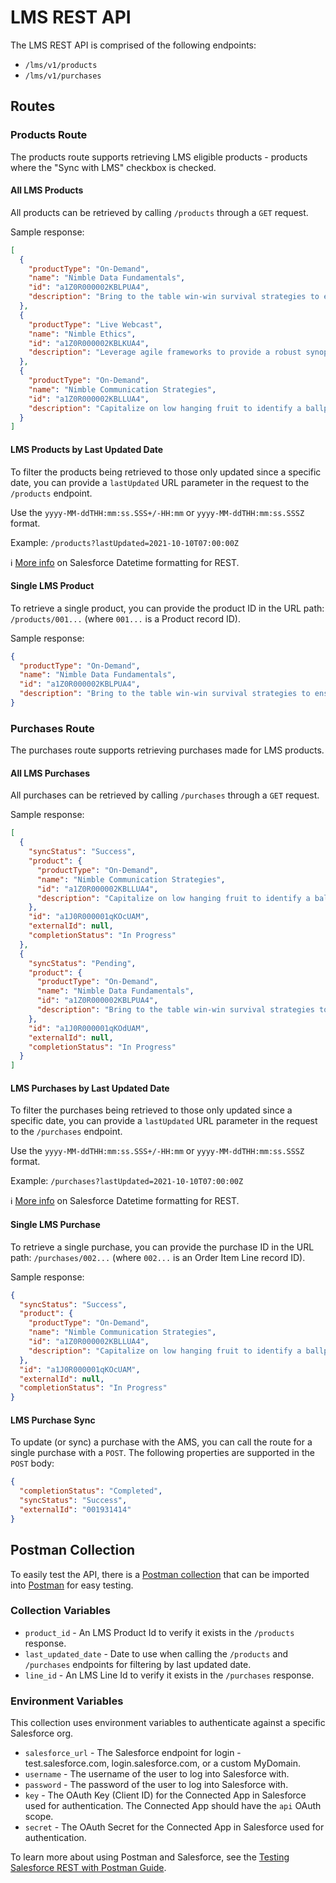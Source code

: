 # LMS REST API

The LMS REST API is comprised of the following endpoints:

- `/lms/v1/products`
- `/lms/v1/purchases`

## Routes

### Products Route

The products route supports retrieving LMS eligible products -
products where the "Sync with LMS" checkbox is checked.

#### All LMS Products

All products can be retrieved by calling `/products` through a
`GET` request.

Sample response:

```json
[
  {
    "productType": "On-Demand",
    "name": "Nimble Data Fundamentals",
    "id": "a1Z0R000002KBLPUA4",
    "description": "Bring to the table win-win survival strategies to ensure proactive domination."
  },
  {
    "productType": "Live Webcast",
    "name": "Nimble Ethics",
    "id": "a1Z0R000002KBLKUA4",
    "description": "Leverage agile frameworks to provide a robust synopsis for high level overviews."
  },
  {
    "productType": "On-Demand",
    "name": "Nimble Communication Strategies",
    "id": "a1Z0R000002KBLLUA4",
    "description": "Capitalize on low hanging fruit to identify a ballpark value added activity to beta test."
  }
]
```

#### LMS Products by Last Updated Date

To filter the products being retrieved to those only updated
since a specific date, you can provide a `lastUpdated` URL
parameter in the request to the `/products` endpoint.

Use the `yyyy-MM-ddTHH:mm:ss.SSS+/-HH:mm` or `yyyy-MM-ddTHH:mm:ss.SSSZ` format.

Example: `/products?lastUpdated=2021-10-10T07:00:00Z`

ℹ️ [More info](https://developer.salesforce.com/docs/atlas.en-us.api_rest.meta/api_rest/intro_valid_date_formats.htm)
on Salesforce Datetime formatting for REST.

#### Single LMS Product

To retrieve a single product, you can provide the product ID in the URL
path: `/products/001...` (where `001...` is a Product record ID).

Sample response:

```json
{
  "productType": "On-Demand",
  "name": "Nimble Data Fundamentals",
  "id": "a1Z0R000002KBLPUA4",
  "description": "Bring to the table win-win survival strategies to ensure proactive domination."
}
```

### Purchases Route

The purchases route supports retrieving purchases made for LMS products.

#### All LMS Purchases

All purchases can be retrieved by calling `/purchases` through a
`GET` request.

Sample response:

```json
[
  {
    "syncStatus": "Success",
    "product": {
      "productType": "On-Demand",
      "name": "Nimble Communication Strategies",
      "id": "a1Z0R000002KBLLUA4",
      "description": "Capitalize on low hanging fruit to identify a ballpark value added activity to beta test."
    },
    "id": "a1J0R000001qKOcUAM",
    "externalId": null,
    "completionStatus": "In Progress"
  },
  {
    "syncStatus": "Pending",
    "product": {
      "productType": "On-Demand",
      "name": "Nimble Data Fundamentals",
      "id": "a1Z0R000002KBLPUA4",
      "description": "Bring to the table win-win survival strategies to ensure proactive domination."
    },
    "id": "a1J0R000001qKOdUAM",
    "externalId": null,
    "completionStatus": "In Progress"
  }
]
```

#### LMS Purchases by Last Updated Date

To filter the purchases being retrieved to those only updated
since a specific date, you can provide a `lastUpdated` URL
parameter in the request to the `/purchases` endpoint.

Use the `yyyy-MM-ddTHH:mm:ss.SSS+/-HH:mm` or `yyyy-MM-ddTHH:mm:ss.SSSZ` format.

Example: `/purchases?lastUpdated=2021-10-10T07:00:00Z`

ℹ️ [More info](https://developer.salesforce.com/docs/atlas.en-us.api_rest.meta/api_rest/intro_valid_date_formats.htm)
on Salesforce Datetime formatting for REST.

#### Single LMS Purchase

To retrieve a single purchase, you can provide the purchase ID in the URL
path: `/purchases/002...` (where `002...` is an Order Item Line record ID).

Sample response:

```json
{
  "syncStatus": "Success",
  "product": {
    "productType": "On-Demand",
    "name": "Nimble Communication Strategies",
    "id": "a1Z0R000002KBLLUA4",
    "description": "Capitalize on low hanging fruit to identify a ballpark value added activity to beta test."
  },
  "id": "a1J0R000001qKOcUAM",
  "externalId": null,
  "completionStatus": "In Progress"
}
```

#### LMS Purchase Sync

To update (or sync) a purchase with the AMS, you can call the
route for a single purchase with a `POST`.
The following properties are supported in the `POST` body:

```json
{
  "completionStatus": "Completed",
  "syncStatus": "Success",
  "externalId": "001931414"
}
```

## Postman Collection

To easily test the API, there is a
<a href="/rest-apis/endpoints/lms/NAMS LMS API.postman_collection.json" download>Postman collection</a>
that can be imported into [Postman](https://www.postman.com/) for easy testing.

### Collection Variables

- `product_id` - An LMS Product Id to verify it exists in the `/products` response.
- `last_updated_date` - Date to use when calling the `/products` and `/purchases` endpoints for filtering by last updated date.
- `line_id` - An LMS Line Id to verify it exists in the `/purchases` response.

### Environment Variables

This collection uses environment variables to authenticate against a specific Salesforce org.

- `salesforce_url` - The Salesforce endpoint for login - test.salesforce.com, login.salesforce.com, or a custom MyDomain.
- `username` - The username of the user to log into Salesforce with.
- `password` - The password of the user to log into Salesforce with.
- `key` - The OAuth Key (Client ID) for the Connected App in Salesforce used for authentication.
  The Connected App should have the `api` OAuth scope.
- `secret` - The OAuth Secret for the Connected App in Salesforce used for authentication.

To learn more about using Postman and Salesforce, see the
[Testing Salesforce REST with Postman Guide](/development/recipes/rest/postman/).
